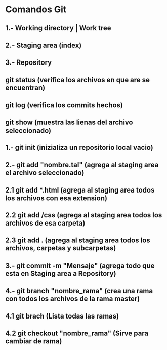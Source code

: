  # Comandos Git

 ## 1.- Working directory | Work tree
 ## 2.- Staging area (index)
 ## 3.- Repository

## git status (verifica los archivos en que are se encuentran)
## git log (verifica los commits hechos)
## git show (muestra las lienas del archivo seleccionado)

## 1.- git init (inizializa un repositorio local vacio)
## 2.- git add "nombre.tal" (agrega al staging area el archivo seleccionado)
## 2.1 git add *.html (agrega al staging area todos los archivos con esa extension)
## 2.2 git add /css (agrega al staging area todos los archivos de esa carpeta)
## 2.3 git add . (agrega al staging area todos los archivos, carpetas y subcarpetas)

## 3.- git commit -m "Mensaje" (agrega todo que esta en Staging area a Repository)

## 4.- git branch "nombre_rama" (crea una rama con todos los archivos de la rama master)
## 4.1 git brach (Lista todas las ramas)
## 4.2 git checkout "nombre_rama" (Sirve para cambiar de rama)